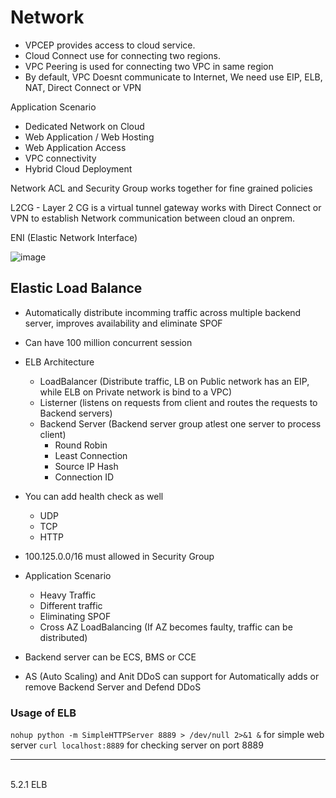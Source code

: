 # Network
- VPCEP provides access to cloud service.
- Cloud Connect use for connecting two regions.
- VPC Peering is used for connecting two VPC in same region 
- By default, VPC Doesnt communicate to Internet, We need use EIP, ELB, NAT, Direct Connect or VPN 

Application Scenario 
- Dedicated Network on Cloud 
- Web Application / Web Hosting 
- Web Application Access 
- VPC connectivity
- Hybrid Cloud Deployment 

Network ACL and Security Group works together for fine grained policies <br>

L2CG - Layer 2 CG is a virtual tunnel gateway works with Direct Connect or VPN to establish Network communication between cloud an onprem.


ENI (Elastic Network Interface)



![image](https://github.com/user-attachments/assets/661e64e3-12cc-45b8-8991-3e6585a0b0e5)

## Elastic Load Balance
- Automatically distribute incomming traffic across multiple backend server,  improves availability and eliminate SPOF
- Can have 100 million concurrent session
- ELB Architecture
  - LoadBalancer (Distribute traffic, LB on Public network has an EIP, while ELB on Private network is bind to a VPC)
  - Listerner (listens on requests from client and routes the requests to Backend servers) 
  - Backend Server (Backend server group atlest one server to process client)
    - Round Robin
    - Least Connection 
    - Source IP Hash
    - Connection ID 
  
- You can add health check as well 
  - UDP 
  - TCP 
  - HTTP 
- 100.125.0.0/16 must allowed in Security Group

- Application Scenario 
  - Heavy Traffic 
  - Different traffic
  - Eliminating SPOF 
  - Cross AZ LoadBalancing (If AZ becomes faulty, traffic can be distributed) 

- Backend server can be ECS, BMS or CCE
- AS (Auto Scaling) and Anit DDoS can support for Automatically adds or remove Backend Server and Defend DDoS

### Usage of ELB 


``nohup python -m SimpleHTTPServer 8889 > /dev/null 2>&1 &``  for simple web server
``curl localhost:8889`` for checking server on port 8889




----

<br>
5.2.1 ELB
